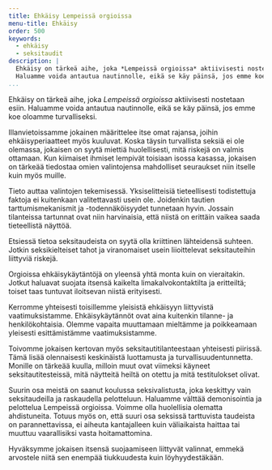 ```yaml
---
title: Ehkäisy Lempeissä orgioissa
menu-title: Ehkäisy
order: 500
keywords:
  - ehkäisy
  - seksitaudit
description: |
  Ehkäisy on tärkeä aihe, joka *Lempeissä orgioissa* aktiivisesti nostetaan esiin.
  Haluamme voida antautua nautinnolle, eikä se käy päinsä, jos emme koe oloamme turvalliseksi.
...
```


Ehkäisy on tärkeä aihe, joka *Lempeissä orgioissa* aktiivisesti nostetaan esiin.
Haluamme voida antautua nautinnolle, eikä se käy päinsä, jos emme koe oloamme turvalliseksi.

Illanvietoissamme jokainen määrittelee itse omat rajansa, joihin ehkäisyperiaatteet myös kuuluvat.
Koska täysin turvallista seksiä ei ole olemassa, jokaisen on syytä miettiä huolellisesti, mitä riskejä on valmis ottamaan.
Kun kiimaiset ihmiset lempivät toisiaan isossa kasassa, jokaisen on tärkeää tiedostaa omien valintojensa mahdolliset seuraukset niin itselle kuin myös muille.

Tieto auttaa valintojen tekemisessä.
Yksiselitteisiä tieteellisesti todistettuja faktoja ei kuitenkaan valitettavasti usein ole.
Joidenkin tautien tarttumismekanismit ja -todennäköisyydet tunnetaan hyvin.
Jossain tilanteissa tartunnat ovat niin harvinaisia, että niistä on erittäin vaikea saada tieteellistä näyttöä.

Etsiessä tietoa seksitaudeista on syytä olla kriittinen lähteidensä suhteen.
Jotkin seksikielteiset tahot ja viranomaiset usein liioittelevat seksitauteihin liittyviä riskejä.

Orgioissa ehkäisykäytäntöjä on yleensä yhtä monta kuin on vieraitakin.
Jotkut haluavat suojata itsensä kaikelta limakalvokontaktilta ja eritteiltä;
toiset taas tuntuvat iloitsevan niistä erityisesti.

Kerromme yhteisesti toisillemme yleisistä ehkäisyyn liittyvistä vaatimuksistamme.
Ehkäisykäytännöt ovat aina kuitenkin tilanne- ja henkilökohtaisia.
Olemme vapaita muuttamaan mieltämme ja poikkeamaan yleisesti esittämistämme vaatimuksistamme.

Toivomme jokaisen kertovan myös seksitautitilanteestaan yhteisesti piirissä.
Tämä lisää olennaisesti keskinäistä luottamusta ja turvallisuudentunnetta.
Monille on tärkeää kuulla, milloin muut ovat viimeksi käyneet seksitautitesteissä, mitä näytteitä heiltä on otettu ja mitä testitulokset olivat.

Suurin osa meistä on saanut koulussa seksivalistusta, joka keskittyy vain seksitaudeilla ja raskaudella pelotteluun.
Haluamme välttää demonisointia ja pelottelua Lempeissä orgioissa.
Voimme olla huolellisia olematta ahdistuneita.
Totuus myös on, että suuri osa seksissä tarttuvista taudeista on parannettavissa, ei aiheuta kantajalleen kuin väliaikaista haittaa tai muuttuu vaarallisiksi vasta hoitamattomina.

Hyväksymme jokaisen itsensä suojaamiseen liittyvät valinnat, emmekä arvostele niitä sen enempää tiukkuudesta kuin löyhyydestäkään.
